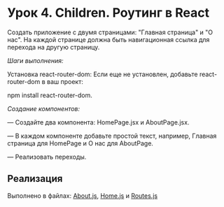 # Урок 4. Children. Роутинг в React #
Создать приложение с двумя страницами: "Главная страница" и "О нас".
На каждой странице должна быть навигационная ссылка для перехода на другую страницу.

_Шаги выполнения:_

Установка react-router-dom:
Если еще не установлен, добавьте react-router-dom в ваш проект: 

npm install react-router-dom.

_Создание компонентов:_

— Создайте два компонента: HomePage.jsx и AboutPage.jsx.

— В каждом компоненте добавьте простой текст, например, Главная страница для HomePage и О нас для AboutPage.

— Реализовать переходы.


## Реализация ##

Выполнено в файлах: [About.js](About.js), [Home.js](Home.js) и [Routes.js](Routes.js)